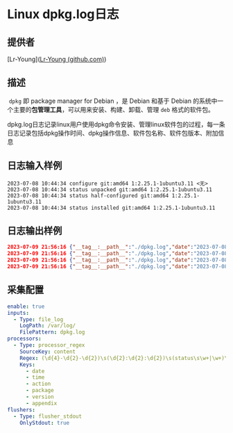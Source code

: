 # Linux dpkg.log日志

## 提供者

[Lr-Young]([Lr-Young (github.com)](https://github.com/Lr-Young))

## 描述

​	`dpkg` 即 package manager for Debian ，是 Debian 和基于 Debian 的系统中一个主要的**包管理工具**，可以用来安装、构建、卸载、管理 `deb` 格式的软件包。

​	dpkg.log日志记录linux用户使用dpkg命令安装、管理linux软件包的过程，每一条日志记录包括dpkg操作时间、dpkg操作信息、软件包名称、软件包版本、附加信息

## 日志输入样例

```
2023-07-08 10:44:34 configure git:amd64 1:2.25.1-1ubuntu3.11 <无>
2023-07-08 10:44:34 status unpacked git:amd64 1:2.25.1-1ubuntu3.11
2023-07-08 10:44:34 status half-configured git:amd64 1:2.25.1-1ubuntu3.11
2023-07-08 10:44:34 status installed git:amd64 1:2.25.1-1ubuntu3.11
```

## 日志输出样例

```json
2023-07-09 21:56:16 {"__tag__:__path__":"./dpkg.log","date":"2023-07-08","time":"10:44:34","action":"configure","package":"git:amd64","version":"1:2.25.1-1ubuntu3.11","appendix":" <无>","__time__":"1688910976"}
2023-07-09 21:56:16 {"__tag__:__path__":"./dpkg.log","date":"2023-07-08","time":"10:44:34","action":"status unpacked","package":"git:amd64","version":"1:2.25.1-1ubuntu3.11","appendix":"","__time__":"1688910976"}
2023-07-09 21:56:16 {"__tag__:__path__":"./dpkg.log","date":"2023-07-08","time":"10:44:34","action":"status","package":"half-configured","version":"git:amd64","appendix":" 1:2.25.1-1ubuntu3.11","__time__":"1688910976"}
2023-07-09 21:56:16 {"__tag__:__path__":"./dpkg.log","date":"2023-07-08","time":"10:44:34","action":"status installed","package":"git:amd64","version":"1:2.25.1-1ubuntu3.11","appendix":"","__time__":"1688910976"}

```

## 采集配置

```yaml
enable: true
inputs:
  - Type: file_log         
    LogPath: /var/log/             
    FilePattern: dpkg.log 
processors: 
  - Type: processor_regex
    SourceKey: content
    Regex: (\d{4}-\d{2}-\d{2})\s(\d{2}:\d{2}:\d{2})\s(status\s\w+|\w+)\s(\S+)\s(\S+)(\s.*|)
    Keys: 
      - date
      - time
      - action
      - package
      - version
      - appendix
flushers:
  - Type: flusher_stdout   
    OnlyStdout: true
```
